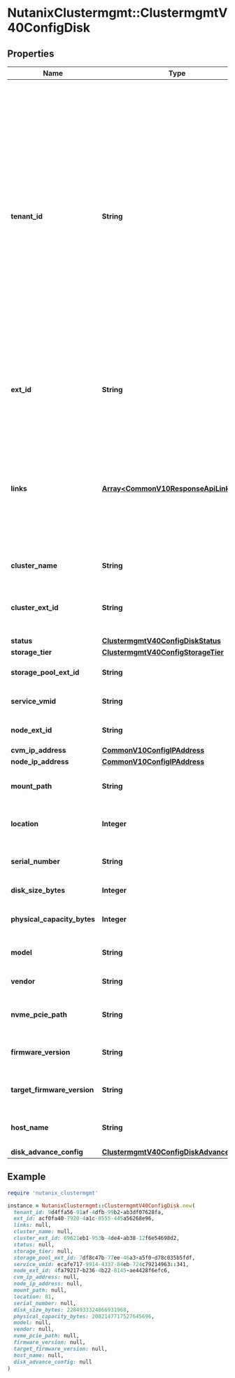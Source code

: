 # NutanixClustermgmt::ClustermgmtV40ConfigDisk

## Properties

| Name | Type | Description | Notes |
| ---- | ---- | ----------- | ----- |
| **tenant_id** | **String** | A globally unique identifier that represents the tenant that owns this entity. The system automatically assigns it, and it and is immutable from an API consumer perspective (some use cases may cause this Id to change - For instance, a use case may require the transfer of ownership of the entity, but these cases are handled automatically on the server).  | [optional][readonly] |
| **ext_id** | **String** | A globally unique identifier of an instance that is suitable for external consumption.  | [optional][readonly] |
| **links** | [**Array&lt;CommonV10ResponseApiLink&gt;**](CommonV10ResponseApiLink.md) | A HATEOAS style link for the response.  Each link contains a user-friendly name identifying the link and an address for retrieving the particular resource.  | [optional][readonly] |
| **cluster_name** | **String** | Cluster name of the Disk it belongs to. | [optional][readonly] |
| **cluster_ext_id** | **String** | The external identifier of the cluster on which Disk will be added. | [optional][readonly] |
| **status** | [**ClustermgmtV40ConfigDiskStatus**](ClustermgmtV40ConfigDiskStatus.md) |  | [optional] |
| **storage_tier** | [**ClustermgmtV40ConfigStorageTier**](ClustermgmtV40ConfigStorageTier.md) |  | [optional] |
| **storage_pool_ext_id** | **String** | The external identifier of a storage pool. | [optional][readonly] |
| **service_vmid** | **String** | The service VM ID of the node. | [optional][readonly] |
| **node_ext_id** | **String** | The external identifier of the node. | [optional][readonly] |
| **cvm_ip_address** | [**CommonV10ConfigIPAddress**](CommonV10ConfigIPAddress.md) |  | [optional] |
| **node_ip_address** | [**CommonV10ConfigIPAddress**](CommonV10ConfigIPAddress.md) |  | [optional] |
| **mount_path** | **String** | Represents the mount path of the Disk. | [optional][readonly] |
| **location** | **Integer** | Indicates the location of the Disk in a node. | [optional][readonly] |
| **serial_number** | **String** | Represents the Disk serial number. | [optional][readonly] |
| **disk_size_bytes** | **Integer** | Size of the Disk in bytes. | [optional][readonly] |
| **physical_capacity_bytes** | **Integer** | Physical capacity of the Disk in bytes. | [optional][readonly] |
| **model** | **String** | Represents the Disk model. | [optional][readonly] |
| **vendor** | **String** | Represents the Disk vendor. | [optional][readonly] |
| **nvme_pcie_path** | **String** | Indicates the PCIe path of NVMe devices. | [optional][readonly] |
| **firmware_version** | **String** | Represents the current firmware version. | [optional][readonly] |
| **target_firmware_version** | **String** | Represents the target firmware version. | [optional][readonly] |
| **host_name** | **String** | Host name of the Disk to which it belongs. | [optional][readonly] |
| **disk_advance_config** | [**ClustermgmtV40ConfigDiskAdvanceConfig**](ClustermgmtV40ConfigDiskAdvanceConfig.md) |  | [optional] |

## Example

```ruby
require 'nutanix_clustermgmt'

instance = NutanixClustermgmt::ClustermgmtV40ConfigDisk.new(
  tenant_id: 9d4ffa56-91af-4dfb-99b2-ab3df07628fa,
  ext_id: acf0fa40-7920-4a1c-8555-445a56268e96,
  links: null,
  cluster_name: null,
  cluster_ext_id: 69621eb1-953b-4de4-ab38-12f6e54698d2,
  status: null,
  storage_tier: null,
  storage_pool_ext_id: 7df8c47b-77ee-46a3-a5f0-d78c035b5fdf,
  service_vmid: ecafe717-9914-4337-84eb-724c79214963::341,
  node_ext_id: 4fa79217-b236-4b22-8145-ae4428f6efc6,
  cvm_ip_address: null,
  node_ip_address: null,
  mount_path: null,
  location: 81,
  serial_number: null,
  disk_size_bytes: 2284933324866931968,
  physical_capacity_bytes: 2082147717527645696,
  model: null,
  vendor: null,
  nvme_pcie_path: null,
  firmware_version: null,
  target_firmware_version: null,
  host_name: null,
  disk_advance_config: null
)
```


